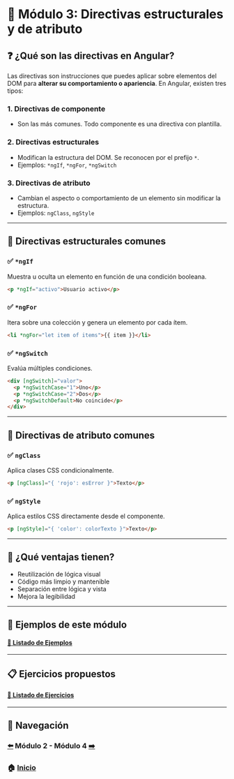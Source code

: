 
# 📘 Módulo 3: Directivas estructurales y de atributo

## ❓ ¿Qué son las directivas en Angular?

Las directivas son instrucciones que puedes aplicar sobre elementos del DOM para **alterar su comportamiento o apariencia**. En Angular, existen tres tipos:

### 1. **Directivas de componente**
- Son las más comunes. Todo componente es una directiva con plantilla.

### 2. **Directivas estructurales**
- Modifican la estructura del DOM. Se reconocen por el prefijo `*`.
- Ejemplos: `*ngIf`, `*ngFor`, `*ngSwitch`

### 3. **Directivas de atributo**
- Cambian el aspecto o comportamiento de un elemento sin modificar la estructura.
- Ejemplos: `ngClass`, `ngStyle`

---

## 📐 Directivas estructurales comunes

### ✅ `*ngIf`
Muestra u oculta un elemento en función de una condición booleana.
```html
<p *ngIf="activo">Usuario activo</p>
```

### ✅ `*ngFor`
Itera sobre una colección y genera un elemento por cada ítem.
```html
<li *ngFor="let item of items">{{ item }}</li>
```

### ✅ `*ngSwitch`
Evalúa múltiples condiciones.
```html
<div [ngSwitch]="valor">
  <p *ngSwitchCase="1">Uno</p>
  <p *ngSwitchCase="2">Dos</p>
  <p *ngSwitchDefault>No coincide</p>
</div>
```

---

## 🎨 Directivas de atributo comunes

### ✅ `ngClass`
Aplica clases CSS condicionalmente.
```html
<p [ngClass]="{ 'rojo': esError }">Texto</p>
```

### ✅ `ngStyle`
Aplica estilos CSS directamente desde el componente.
```html
<p [ngStyle]="{ 'color': colorTexto }">Texto</p>
```

---

## 🧠 ¿Qué ventajas tienen?

- Reutilización de lógica visual
- Código más limpio y mantenible
- Separación entre lógica y vista
- Mejora la legibilidad

---

## 🧪 Ejemplos de este módulo

#### [🔗 Listado de Ejemplos](./Ejemplos/README.md)

---

## 📋 Ejercicios propuestos

#### [🔗 Listado de Ejercicios](./Ejercicios/README.md)

---

## 🔁 Navegación

### [⬅️](../Modulo_2_Componentes_y_Data_Binding/Modulo_2.md) Módulo 2 - Módulo 4 [➡️](../Modulo_4_Routing/Modulo_4.md)

### 🏠 [Inicio](../README.md)
